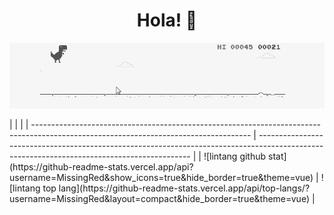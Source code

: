 <h1 align="center">
  Hola! 👋
</h1>
<p align="center"><img src="./trex.gif"/></p>
|                                                                                                                                      |                                                                                                                                             |
| ------------------------------------------------------------------------------------------------------------------------------------ | ------------------------------------------------------------------------------------------------------------------------------------------- |
| ![lintang github stat](https://github-readme-stats.vercel.app/api?username=MissingRed&show_icons=true&hide_border=true&theme=vue) | ![lintang top lang](https://github-readme-stats.vercel.app/api/top-langs/?username=MissingRed&layout=compact&hide_border=true&theme=vue) |

<br>
